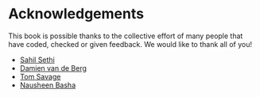 # Acknowledgements

This book is possible thanks to the collective effort of many people that have coded, checked or given feedback. We would like to 
thank all of you!

* [Sahil Sethi](https://www.mpi-magdeburg.mpg.de/person/123273/2316)
* [Damien van de Berg](https://dv516.github.io/)
* [Tom Savage](https://tom-savage.co.uk/)
* [Nausheen Basha](https://www.linkedin.com/in/nausheenbasha/?originalSubdomain=uk)
